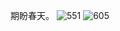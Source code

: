 期盼春天。
![551](https://cdn.jsdelivr.net/gh/JIALIKEMENG/picx-images-hosting@master/551.2xz3pmt6toq0.webp)
![605](https://cdn.jsdelivr.net/gh/JIALIKEMENG/picx-images-hosting@master/605.2b8o4pykxlxc.webp)